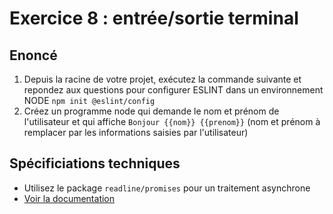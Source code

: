 # Exercice 8 : entrée/sortie terminal

## Enoncé

1. Depuis la racine de votre projet, exécutez la commande suivante et repondez aux questions pour configurer ESLINT dans un environnement NODE `npm init @eslint/config`
2. Créez un programme node qui demande le nom et prénom de l'utilisateur et qui affiche `Bonjour {{nom}} {{prenom}}` (nom et prénom à remplacer par les informations saisies par l'utilisateur)

## Spécificiations techniques

- Utilisez le package `readline/promises` pour un traitement asynchrone
- [Voir la documentation](https://nodejs.org/api/readline.html)